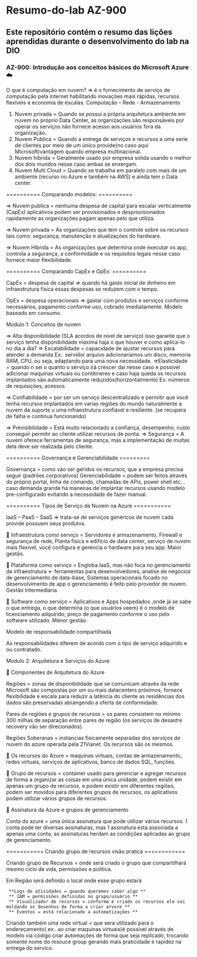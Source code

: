 # Resumo-do-lab AZ-900
## Este repositório contém o resumo das lições aprendidas durante o desenvolvimento do lab na DIO


### AZ-900: Introdução aos conceitos básicos do Microsoft Azure ☁️
O que é computação em nuvem? => é o fornecimento de serviço de computação pela internet habilitando inovações mais rápidas, recursos flexíveis e economia de escalas.
Computação – Rede - Armazenamento

1. Nuvem privada = Quando se possui a própria arquitetura ambiente em nuvem no próprio Data Center, as organizações são responsáveis por 
     operar os serviços não fornece acesso aos usuários fora da organização.
2. Nuvem Publica = Quando a entrega de serviços e recursos a uma serie de clientes por meio de um único provide(no caso aqui 
     Microsoft)vantagem quando empresa multinacional.
3. Nuvem hibrida = Geralmente usado por empresa solida usando o melhor dos dois mundos nesse caso ambas se enxergam.
4. Nuvem Multi Cloud = Quando se trabalha em paralelo com mais de um ambiente (recurso no Azure e também na AWS) e ainda tem o Data center.

 ========== Comparando modelos: ========== 

=>	Nuvem publica = nenhuma despesa de capital para escalar verticalmente (CapEx) aplicativos podem ser provisionados e desprovisionados 
     rapidamente as organizações pagam apenas pelo que utiliza.
     
=>	Nuvem privada = As organizações que tem o controle sobre os recursos tais como: segurança, manutenção e atualizações do hardware.

=>	Nuvem Hibrida =  As organizações que determina onde executar os app, controla a segurança, a conformidade e os requisitos legais nesse 
     caso  fornece maior flexibilidade.

========== Comparando CapEx e OpEx: ==========

CapEx = despesa de capital => quando há gasto inicial de dinheiro em infraestrutura física essas despesas se reduzem com o tempo.

OpEx = despesa operacionais => gastar com produtos e serviços conforme necessários, pagamento conforme uso, cobrado imediatamente.
Modelo baseado em consumo.

Modulo 1: Conceitos de nuvem

 => Alta disponibilidade (SLA acordos de nível de serviço) isso garante que o serviço tenha disponibilidade máxima haja o que houver e como aplica-lo no dia a dia? 
=> Escalabilidade = capacidade de ajustar recursos para atender a demanda
Ex:. servidor arquivo adicionaríamos um disco, memoria RAM, CPU, ou seja, adaptando para uma nova necessidade.
=>Elasticidade = quando n sei o quanto o serviço irá crescer dai nesse caso e possível adicionar maquinas virtuais ou contêineres e caso haja queda os recursos implantados são automaticamente reduzidos(horizontalmente)
  	Ex: números de requisições, acessos

=> Confiabilidade = por ser um serviço descentralizado e permitir que você tenha recursos implantados em varias regiões do mundo naturalmente a nuvem da suporte u uma infraestrutura confiável e resiliente. (se recupera de falha e continua funcionando)

=>	Previsibilidade = Está muito relacionado a confiança, desempenho, custo conseguir permitir ao cliente utilizar recursos de ponta.
=>	Segurança = A nuvem oferece ferramentas de segurança, mas a implementação de muitas dela deve ser realizada pelo cliente.

========== Governança e Gerenciabilidade =========

Governança = como vão ser geridos os recursos, que a empresa precisa seguir (padrões corporativos)
Gerenciabilidade = podem ser feitos através do próprio portal, linha de comando, chamadas de APis, power shell etc... caso demanda grande há maneiras de implantar recursos usando modelo pre-configurado evitando a necessidade de fazer manual.

========== Tipos de Serviço de Nuvem na Azure ===========

IaaS – PaaS – SaaS => trata-se de serviços genéricos de nuvem cada provide possuem seus produtos.

	Infraestrutura como serviço = Servidores e armazenamento, Firewall e segurança de rede, Planta física e edifício de data center, serviço de nuvem mais flexível, você configura e gerencia o hardware para seu app. Maior gestão.

	Plataforma como serviço = Engloba IaaS, mas não foca no gerenciamento da infraestrutura <- ferramentas para desenvolvedores, analise de negócios de gerenciamento de data-base, Sistemas operacionais focado no desenvolvimento de app o gerenciamento é feito pelo provedor de nuvem. Gestão Intermediaria.

	Software como serviço = Aplicativos e Apps hospedados ,onde já se sabe o que entrega, o que determina (o que usuários veem) é o modelo de licenciamento adquirido, preço de pagamento conforme o uso pelo software utilizado. Menor gestão.

Modelo de responsabilidade compartilhada 

As responsabilidades diferem de acordo com o tipo de serviço adquirido e ou contratado.

Modulo 2: Arquitetura e Serviços do Azure

	Componentes de Arquitetura do Azure

Regiões = zonas de disponibilidade que se comunicam através da rede Microsoft são compostas por um ou mais datacenters próximos, fornece flexibilidade e escala para reduzir a latência do cliente as residências dos dados são preservadas abrangendo a oferta de conformidade. 

Pares de regiões e grupos de recursos = os pares consistem no mínimo 300 milhas de separação entre pares de região (os serviços de desastre recovery vão ser direcionados).

Regiões Soberanas = instancias fisicamente separadas dos serviços de nuvem do azure operada pela 21Vianet. Os recursos são os mesmos.

	Os recursos do Azure = maquinas virtuais, contas de armazenamento, redes virtuais, serviços de aplicativos, banco de dados SQL, funções.

	Grupo de recursos = container usado para gerenciar e agregar recursos de forma a organizar as coisas em uma única unidade, podem existir em apenas um grupo de recursos, e podem existir em diferentes regiões, podem ser movidos para diferentes grupos de recursos, os aplicativos podem utilizar vários grupos de recursos.

	Assinatura da Azure e grupos de gerenciamento

Conta do azure = uma única assinatura que pode utilizar vários recursos.
1 conta pode ter diversas assinaturas, mas 1 assinatura esta associada a apenas	uma conta, as assinaturas herdam as condições aplicadas ao grupo de gerenciamento.

=========== Criando grupo de recursos visão pratica ============

Criando grupo de Recursos = onde será criado o grupo que compartilhará mesmo ciclo de vida, permissões e politica.

Em Região será definido o local onde esse grupo estará 

     **Logs de atividades = quando queremos saber algo **
     ** IAM = permissões definidas no grupo/usuário **
     ** Visualizador de recursos = conforme é criado os recursos ele vai moldando os desenhos de forma a criar arvore **
     ** Eventos = está relacionado a automatizações **
     
Criando também uma rede virtual = que sera utilizado para o endereçamento( ex:. ao criar maquinas virtuais)é possível através de modelo via código criar automações de forma que seja replicado, trocando somente nome do resouce group gerando mais praticidade e rapidez na entrega do servico.











